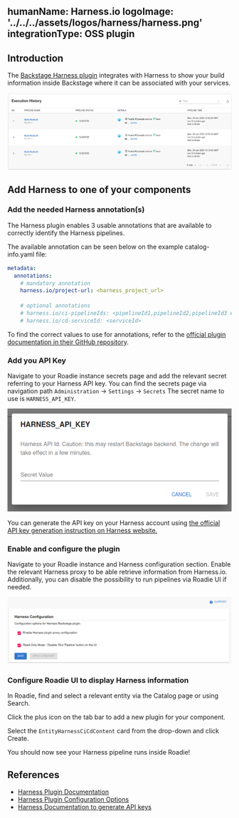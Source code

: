 humanName: Harness.io
logoImage: '../../../assets/logos/harness/harness.png'
integrationType: OSS plugin
---

## Introduction

The [Backstage Harness plugin](https://github.com/harness/backstage-plugins/tree/main/plugins/harness-ci-cd) integrates with Harness to show your build information inside Backstage where it can be associated with your services.

![harness-exec-history.png](harness-exec-history.png)

## Add Harness to one of your components

### Add the needed Harness annotation(s)

The Harness plugin enables 3 usable annotations that are available to correctly identify the Harness pipelines. 

The available annotation can be seen below on the example catalog-info.yaml file: 
```yaml
metadata:
  annotations:
    # mandatory annotation
    harness.io/project-url: <harness_project_url>

    # optional annotations
    # harness.io/ci-pipelineIds: <pipelineId1,pipelineId2,pipelineId3 etc>
    # harness.io/cd-serviceId: <serviceId>
```

To find the correct values to use for annotations, refer to the [official plugin documentation in their GitHub repository](https://github.com/harness/backstage-plugins/blob/main/plugins/harness-ci-cd/PluginConfiguation.md).


### Add you API Key

Navigate to your Roadie instance secrets page and add the relevant secret referring to your Harness API key.
You can find the secrets page via navigation path `Administration` -> `Settings` -> `Secrets`
The secret name to use is `HARNESS_API_KEY`.

![secret-box.png](secret-box.png)

You can generate the API key on your Harness account using [the official API key generation instruction on Harness website.](https://developer.harness.io/docs/platform/role-based-access-control/add-and-manage-api-keys/)

### Enable and configure the plugin

Navigate to your Roadie instance and Harness configuration section. Enable the relevant Harness proxy to be able retrieve information from Harness.io. Additionally, you can disable the possibility to run pipelines via Roadie UI if needed.

![harness-settings](harness-settings.png)

### Configure Roadie UI to display Harness information

In Roadie, find and select a relevant entity via the Catalog page or using Search.

Click the plus icon on the tab bar to add a new plugin for your component.

Select the `EntityHarnessCiCdContent` card from the drop-down and click Create.

You should now see your Harness pipeline runs inside Roadie!


## References

- [Harness Plugin Documentation](https://github.com/harness/backstage-plugins/tree/main/plugins/harness-ci-cd)
- [Harness Plugin Configuration Options](https://github.com/harness/backstage-plugins/blob/main/plugins/harness-ci-cd/PluginConfiguation.md)
- [Harness Documentation to generate API keys](https://developer.harness.io/docs/platform/role-based-access-control/add-and-manage-api-keys/)

